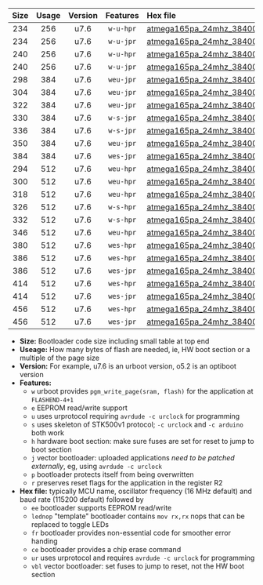 |Size|Usage|Version|Features|Hex file|
|:-:|:-:|:-:|:-:|:--|
|234|256|u7.6|`w-u-hpr`|[atmega165pa_24mhz_38400bps_ur.hex](https://raw.githubusercontent.com/stefanrueger/urboot/main/atmega165pa_24mhz_38400bps_ur.hex)|
|234|256|u7.6|`w-u-jpr`|[atmega165pa_24mhz_38400bps_ur_vbl.hex](https://raw.githubusercontent.com/stefanrueger/urboot/main/atmega165pa_24mhz_38400bps_ur_vbl.hex)|
|240|256|u7.6|`w-u-hpr`|[atmega165pa_24mhz_38400bps_lednop_ur.hex](https://raw.githubusercontent.com/stefanrueger/urboot/main/atmega165pa_24mhz_38400bps_lednop_ur.hex)|
|240|256|u7.6|`w-u-jpr`|[atmega165pa_24mhz_38400bps_lednop_ur_vbl.hex](https://raw.githubusercontent.com/stefanrueger/urboot/main/atmega165pa_24mhz_38400bps_lednop_ur_vbl.hex)|
|298|384|u7.6|`weu-jpr`|[atmega165pa_24mhz_38400bps_ee_ur_vbl.hex](https://raw.githubusercontent.com/stefanrueger/urboot/main/atmega165pa_24mhz_38400bps_ee_ur_vbl.hex)|
|304|384|u7.6|`weu-jpr`|[atmega165pa_24mhz_38400bps_ee_lednop_ur_vbl.hex](https://raw.githubusercontent.com/stefanrueger/urboot/main/atmega165pa_24mhz_38400bps_ee_lednop_ur_vbl.hex)|
|322|384|u7.6|`weu-jpr`|[atmega165pa_24mhz_38400bps_ee_lednop_fr_ur_vbl.hex](https://raw.githubusercontent.com/stefanrueger/urboot/main/atmega165pa_24mhz_38400bps_ee_lednop_fr_ur_vbl.hex)|
|330|384|u7.6|`w-s-jpr`|[atmega165pa_24mhz_38400bps_vbl.hex](https://raw.githubusercontent.com/stefanrueger/urboot/main/atmega165pa_24mhz_38400bps_vbl.hex)|
|336|384|u7.6|`w-s-jpr`|[atmega165pa_24mhz_38400bps_lednop_vbl.hex](https://raw.githubusercontent.com/stefanrueger/urboot/main/atmega165pa_24mhz_38400bps_lednop_vbl.hex)|
|350|384|u7.6|`weu-jpr`|[atmega165pa_24mhz_38400bps_ee_lednop_fr_ce_ur_vbl.hex](https://raw.githubusercontent.com/stefanrueger/urboot/main/atmega165pa_24mhz_38400bps_ee_lednop_fr_ce_ur_vbl.hex)|
|384|384|u7.6|`wes-jpr`|[atmega165pa_24mhz_38400bps_ee_vbl.hex](https://raw.githubusercontent.com/stefanrueger/urboot/main/atmega165pa_24mhz_38400bps_ee_vbl.hex)|
|294|512|u7.6|`weu-hpr`|[atmega165pa_24mhz_38400bps_ee_ur.hex](https://raw.githubusercontent.com/stefanrueger/urboot/main/atmega165pa_24mhz_38400bps_ee_ur.hex)|
|300|512|u7.6|`weu-hpr`|[atmega165pa_24mhz_38400bps_ee_lednop_ur.hex](https://raw.githubusercontent.com/stefanrueger/urboot/main/atmega165pa_24mhz_38400bps_ee_lednop_ur.hex)|
|318|512|u7.6|`weu-hpr`|[atmega165pa_24mhz_38400bps_ee_lednop_fr_ur.hex](https://raw.githubusercontent.com/stefanrueger/urboot/main/atmega165pa_24mhz_38400bps_ee_lednop_fr_ur.hex)|
|326|512|u7.6|`w-s-hpr`|[atmega165pa_24mhz_38400bps.hex](https://raw.githubusercontent.com/stefanrueger/urboot/main/atmega165pa_24mhz_38400bps.hex)|
|332|512|u7.6|`w-s-hpr`|[atmega165pa_24mhz_38400bps_lednop.hex](https://raw.githubusercontent.com/stefanrueger/urboot/main/atmega165pa_24mhz_38400bps_lednop.hex)|
|346|512|u7.6|`weu-hpr`|[atmega165pa_24mhz_38400bps_ee_lednop_fr_ce_ur.hex](https://raw.githubusercontent.com/stefanrueger/urboot/main/atmega165pa_24mhz_38400bps_ee_lednop_fr_ce_ur.hex)|
|380|512|u7.6|`wes-hpr`|[atmega165pa_24mhz_38400bps_ee.hex](https://raw.githubusercontent.com/stefanrueger/urboot/main/atmega165pa_24mhz_38400bps_ee.hex)|
|386|512|u7.6|`wes-hpr`|[atmega165pa_24mhz_38400bps_ee_lednop.hex](https://raw.githubusercontent.com/stefanrueger/urboot/main/atmega165pa_24mhz_38400bps_ee_lednop.hex)|
|386|512|u7.6|`wes-jpr`|[atmega165pa_24mhz_38400bps_ee_lednop_vbl.hex](https://raw.githubusercontent.com/stefanrueger/urboot/main/atmega165pa_24mhz_38400bps_ee_lednop_vbl.hex)|
|414|512|u7.6|`wes-hpr`|[atmega165pa_24mhz_38400bps_ee_lednop_fr.hex](https://raw.githubusercontent.com/stefanrueger/urboot/main/atmega165pa_24mhz_38400bps_ee_lednop_fr.hex)|
|414|512|u7.6|`wes-jpr`|[atmega165pa_24mhz_38400bps_ee_lednop_fr_vbl.hex](https://raw.githubusercontent.com/stefanrueger/urboot/main/atmega165pa_24mhz_38400bps_ee_lednop_fr_vbl.hex)|
|456|512|u7.6|`wes-hpr`|[atmega165pa_24mhz_38400bps_ee_lednop_fr_ce.hex](https://raw.githubusercontent.com/stefanrueger/urboot/main/atmega165pa_24mhz_38400bps_ee_lednop_fr_ce.hex)|
|456|512|u7.6|`wes-jpr`|[atmega165pa_24mhz_38400bps_ee_lednop_fr_ce_vbl.hex](https://raw.githubusercontent.com/stefanrueger/urboot/main/atmega165pa_24mhz_38400bps_ee_lednop_fr_ce_vbl.hex)|

- **Size:** Bootloader code size including small table at top end
- **Useage:** How many bytes of flash are needed, ie, HW boot section or a multiple of the page size
- **Version:** For example, u7.6 is an urboot version, o5.2 is an optiboot version
- **Features:**
  + `w` urboot provides `pgm_write_page(sram, flash)` for the application at `FLASHEND-4+1`
  + `e` EEPROM read/write support
  + `u` uses urprotocol requiring `avrdude -c urclock` for programming
  + `s` uses skeleton of STK500v1 protocol; `-c urclock` and `-c arduino` both work
  + `h` hardware boot section: make sure fuses are set for reset to jump to boot section
  + `j` vector bootloader: uploaded applications *need to be patched externally*, eg, using `avrdude -c urclock`
  + `p` bootloader protects itself from being overwritten
  + `r` preserves reset flags for the application in the register R2
- **Hex file:** typically MCU name, oscillator frequency (16 MHz default) and baud rate (115200 default) followed by
  + `ee` bootloader supports EEPROM read/write
  + `lednop` "template" bootloader contains `mov rx,rx` nops that can be replaced to toggle LEDs
  + `fr` bootloader provides non-essential code for smoother error handing
  + `ce` bootloader provides a chip erase command
  + `ur` uses urprotocol and requires `avrdude -c urclock` for programming
  + `vbl` vector bootloader: set fuses to jump to reset, not the HW boot section
